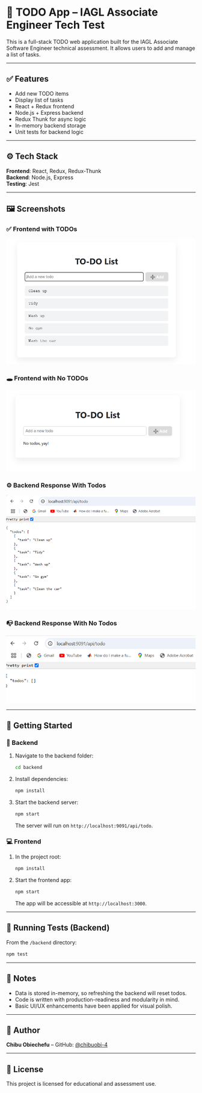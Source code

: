 # 📝 TODO App – IAGL Associate Engineer Tech Test

This is a full-stack TODO web application built for the IAGL Associate Software Engineer technical assessment. It allows users to add and manage a list of tasks.

---

## ✅ Features

- Add new TODO items
- Display list of tasks
- React + Redux frontend
- Node.js + Express backend
- Redux Thunk for async logic
- In-memory backend storage
- Unit tests for backend logic

---

## ⚙️ Tech Stack

**Frontend**: React, Redux, Redux-Thunk  
**Backend**: Node.js, Express  
**Testing**: Jest

---

## 🖼️ Screenshots

### ✅ Frontend with TODOs

![Frontend With Todos](./docs/Front%20end%20with%20TODOs.PNG)

### 🕳️ Frontend with No TODOs

![Frontend With No Todos](./docs/Front%20end%20with%20no%20TODOs.PNG)

### ⚙️ Backend Response With Todos

![Backend With Todos](./docs/Backend%20with%20TODOS.PNG)

### 📭 Backend Response With No Todos

![Backend With No Todos](./docs/Backend%20with%20no%20TODOS.PNG)

---

## 🚀 Getting Started

### 🔧 Backend

1. Navigate to the backend folder:

   ```bash
   cd backend
   ```

2. Install dependencies:

   ```bash
   npm install
   ```

3. Start the backend server:

   ```bash
   npm start
   ```

   The server will run on `http://localhost:9091/api/todo`.

### 💻 Frontend

1. In the project root:

   ```bash
   npm install
   ```

2. Start the frontend app:

   ```bash
   npm start
   ```

   The app will be accessible at `http://localhost:3000`.

---

## 🧪 Running Tests (Backend)

From the `/backend` directory:

```bash
npm test
```

---

## 🧠 Notes

- Data is stored in-memory, so refreshing the backend will reset todos.
- Code is written with production-readiness and modularity in mind.
- Basic UI/UX enhancements have been applied for visual polish.

---

## 📩 Author

**Chibu Obiechefu** – GitHub: [@chibuobi-4](https://github.com/chibuobi-4)

---

## 📃 License

This project is licensed for educational and assessment use.
